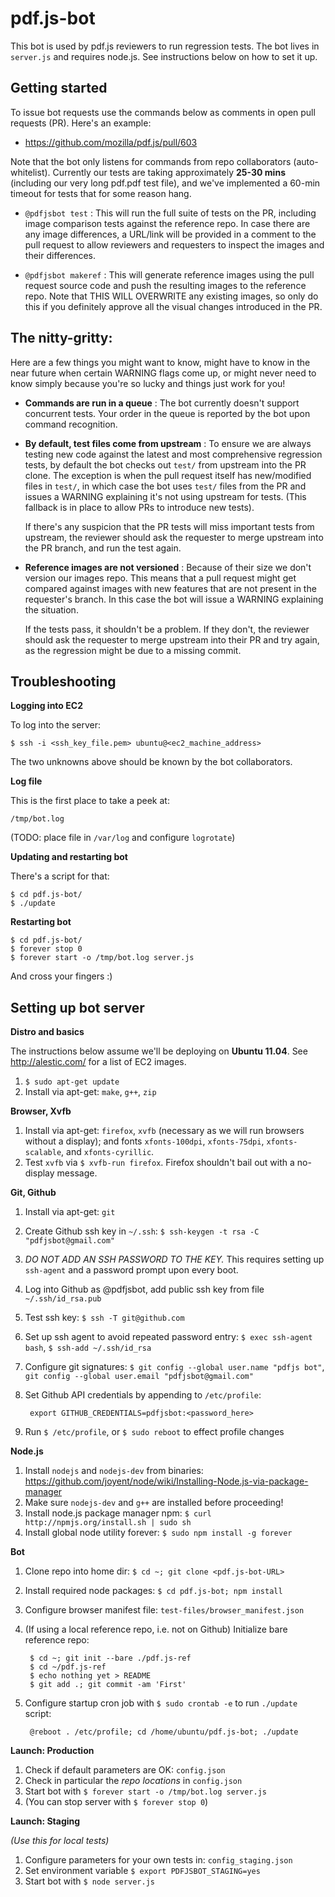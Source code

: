# pdf.js-bot

This bot is used by pdf.js reviewers to run regression tests. The bot lives in `server.js` and requires node.js. See instructions below on how to set it up.


## Getting started

To issue bot requests use the commands below as comments in open pull requests (PR). Here's an example:

+ https://github.com/mozilla/pdf.js/pull/603

Note that the bot only listens for commands from repo collaborators (auto-whitelist). Currently our tests are taking approximately **25-30 mins** (including our very long pdf.pdf test file), and we've implemented a 60-min timeout for tests that for some reason hang.

+ `@pdfjsbot test` : This will run the full suite of tests on the PR, including image comparison tests against the reference repo. In case there are any image differences, a URL/link will be provided in a comment to the pull request to allow reviewers and requesters to inspect the images and their differences.

+ `@pdfjsbot makeref` : This will generate reference images using the pull request source code and push the resulting images to the reference repo. Note that THIS WILL OVERWRITE any existing images, so only do this if you definitely approve all the visual changes introduced in the PR.


## The nitty-gritty:

Here are a few things you might want to know, might have to know in the near future when certain WARNING flags come up, or might never need to know simply because you're so lucky and things just work for you!

+ **Commands are run in a queue** : The bot currently doesn't support concurrent tests. Your order in the queue is reported by the bot upon command recognition.

+ **By default, test files come from upstream** : To ensure we are always testing new code against the latest and most comprehensive regression tests, by default the bot checks out `test/` from upstream into the PR clone. The exception is when the pull request itself has new/modified files in `test/`, in which case the bot uses `test/` files from the PR and issues a WARNING explaining it's not using upstream for tests. (This fallback is in place to allow PRs to introduce new tests).

    If there's any suspicion that the PR tests will miss important tests from upstream, the reviewer should ask the requester to merge upstream into the PR branch, and run the test again.

+ **Reference images are not versioned** : Because of their size we don't version our images repo. This means that a pull request might get compared against images with new features that are not present in the requester's branch. In this case the bot will issue a WARNING explaining the situation.

    If the tests pass, it shouldn't be a problem. If they don't, the reviewer should ask the requester to merge upstream into their PR and try again, as the regression might be due to a missing commit.


## Troubleshooting

**Logging into EC2**

To log into the server:

    $ ssh -i <ssh_key_file.pem> ubuntu@<ec2_machine_address>

The two unknowns above should be known by the bot collaborators.

**Log file**

This is the first place to take a peek at:

    /tmp/bot.log

(TODO: place file in `/var/log` and configure `logrotate`)

**Updating and restarting bot**

There's a script for that:

    $ cd pdf.js-bot/
    $ ./update
    
**Restarting bot**

    $ cd pdf.js-bot/
    $ forever stop 0
    $ forever start -o /tmp/bot.log server.js

And cross your fingers :)


## Setting up bot server

**Distro and basics**

The instructions below assume we'll be deploying on **Ubuntu 11.04**. See http://alestic.com/ for a list of EC2 images.

1. `$ sudo apt-get update`
1. Install via apt-get: `make`, `g++`, `zip`

**Browser, Xvfb**

1. Install via apt-get: `firefox`, `xvfb` (necessary as we will run browsers without a display); and fonts `xfonts-100dpi`, `xfonts-75dpi`, `xfonts-scalable`, and `xfonts-cyrillic`.
1. Test `xvfb` via `$ xvfb-run firefox`. Firefox shouldn't bail out with a no-display message.

**Git, Github**

1. Install via apt-get: `git`
1. Create Github ssh key in `~/.ssh`: `$ ssh-keygen -t rsa -C "pdfjsbot@gmail.com"`
1. _DO NOT ADD AN SSH PASSWORD TO THE KEY._ This requires setting up `ssh-agent` and a password prompt upon every boot.
1. Log into Github as @pdfjsbot, add public ssh key from file `~/.ssh/id_rsa.pub`
1. Test ssh key: `$ ssh -T git@github.com`
1. Set up ssh agent to avoid repeated password entry: `$ exec ssh-agent bash`, `$ ssh-add ~/.ssh/id_rsa`
1. Configure git signatures: `$ git config --global user.name "pdfjs bot"`, `git config --global user.email "pdfjsbot@gmail.com"`
1. Set Github API credentials by appending to `/etc/profile`:

        export GITHUB_CREDENTIALS=pdfjsbot:<password_here>

1. Run `$ /etc/profile`, or `$ sudo reboot` to effect profile changes


**Node.js**

1. Install `nodejs` and `nodejs-dev` from binaries: https://github.com/joyent/node/wiki/Installing-Node.js-via-package-manager
1. Make sure `nodejs-dev` and `g++` are installed before proceeding!
1. Install node.js package manager npm: `$ curl http://npmjs.org/install.sh | sudo sh`
1. Install global node utility forever: `$ sudo npm install -g forever`

**Bot**

1. Clone repo into home dir: `$ cd ~; git clone <pdf.js-bot-URL>`
1. Install required node packages: `$ cd pdf.js-bot; npm install`
1. Configure browser manifest file: `test-files/browser_manifest.json`
1. (If using a local reference repo, i.e. not on Github) Initialize bare reference repo:

        $ cd ~; git init --bare ./pdf.js-ref
        $ cd ~/pdf.js-ref
        $ echo nothing yet > README
        $ git add .; git commit -am 'First'

1. Configure startup cron job with `$ sudo crontab -e` to run `./update` script:

        @reboot . /etc/profile; cd /home/ubuntu/pdf.js-bot; ./update

**Launch: Production**

1. Check if default parameters are OK: `config.json`
1. Check in particular the _repo locations_ in `config.json`
1. Start bot with `$ forever start -o /tmp/bot.log server.js`
1. (You can stop server with `$ forever stop 0`)

**Launch: Staging**

_(Use this for local tests)_

1. Configure parameters for your own tests in: `config_staging.json`
1. Set environment variable `$ export PDFJSBOT_STAGING=yes`
1. Start bot with `$ node server.js`

